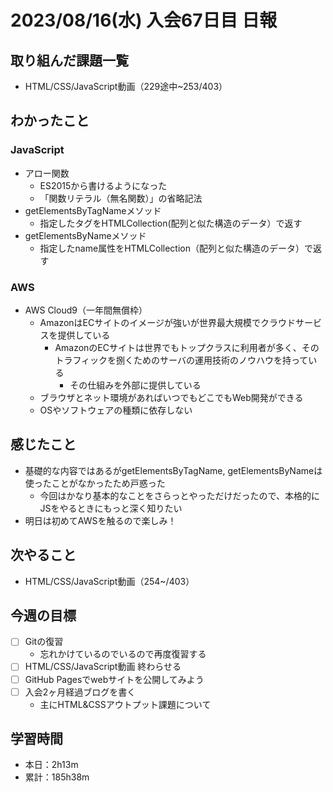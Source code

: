 # 2023/08/16(水) 入会67日目 日報

## 取り組んだ課題一覧

- HTML/CSS/JavaScript動画（229途中~253/403）

## わかったこと

### JavaScript

- アロー関数
  - ES2015から書けるようになった
  - 「関数リテラル（無名関数）」の省略記法
- getElementsByTagNameメソッド
  - 指定したタグをHTMLCollection(配列と似た構造のデータ）で返す
- getElementsByNameメソッド
  - 指定したname属性をHTMLCollection（配列と似た構造のデータ）で返す

### AWS

- AWS Cloud9（一年間無償枠）
  - AmazonはECサイトのイメージが強いが世界最大規模でクラウドサービスを提供している
    - AmazonのECサイトは世界でもトップクラスに利用者が多く、そのトラフィックを捌くためのサーバの運用技術のノウハウを持っている
      - その仕組みを外部に提供している
  - ブラウザとネット環境があればいつでもどこでもWeb開発ができる
  - OSやソフトウェアの種類に依存しない

## 感じたこと

- 基礎的な内容ではあるがgetElementsByTagName, getElementsByNameは使ったことがなかったため戸惑った
  - 今回はかなり基本的なことをさらっとやっただけだったので、本格的にJSをやるときにもっと深く知りたい
- 明日は初めてAWSを触るので楽しみ！
## 次やること

- HTML/CSS/JavaScript動画（254~/403）

## 今週の目標

- [ ] Gitの復習
  - 忘れかけているのでいるので再度復習する
- [ ] HTML/CSS/JavaScript動画 終わらせる
- [ ] GitHub Pagesでwebサイトを公開してみよう
- [ ] 入会2ヶ月経過ブログを書く
  - 主にHTML&CSSアウトプット課題について

## 学習時間

- 本日：2h13m
- 累計：185h38m
